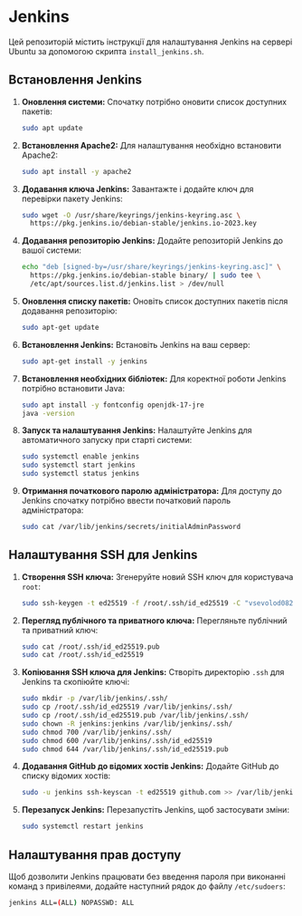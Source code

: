 # Jenkins

Цей репозиторій містить інструкції для налаштування Jenkins на сервері Ubuntu за допомогою скрипта `install_jenkins.sh`.

## Встановлення Jenkins

1. **Оновлення системи:**
   Спочатку потрібно оновити список доступних пакетів:
   ```bash
   sudo apt update
   ```

2. **Встановлення Apache2:**
   Для налаштування необхідно встановити Apache2:
   ```bash
   sudo apt install -y apache2
   ```

3. **Додавання ключа Jenkins:**
   Завантажте і додайте ключ для перевірки пакету Jenkins:
   ```bash
   sudo wget -O /usr/share/keyrings/jenkins-keyring.asc \
     https://pkg.jenkins.io/debian-stable/jenkins.io-2023.key
   ```

4. **Додавання репозиторію Jenkins:**
   Додайте репозиторій Jenkins до вашої системи:
   ```bash
   echo "deb [signed-by=/usr/share/keyrings/jenkins-keyring.asc]" \
     https://pkg.jenkins.io/debian-stable binary/ | sudo tee \
     /etc/apt/sources.list.d/jenkins.list > /dev/null
   ```

5. **Оновлення списку пакетів:**
   Оновіть список доступних пакетів після додавання репозиторію:
   ```bash
   sudo apt-get update
   ```

6. **Встановлення Jenkins:**
   Встановіть Jenkins на ваш сервер:
   ```bash
   sudo apt-get install -y jenkins
   ```

7. **Встановлення необхідних бібліотек:**
   Для коректної роботи Jenkins потрібно встановити Java:
   ```bash
   sudo apt install -y fontconfig openjdk-17-jre
   java -version
   ```

8. **Запуск та налаштування Jenkins:**
   Налаштуйте Jenkins для автоматичного запуску при старті системи:
   ```bash
   sudo systemctl enable jenkins
   sudo systemctl start jenkins
   sudo systemctl status jenkins
   ```

9. **Отримання початкового паролю адміністратора:**
   Для доступу до Jenkins спочатку потрібно ввести початковий пароль адміністратора:
   ```bash
   sudo cat /var/lib/jenkins/secrets/initialAdminPassword
   ```

## Налаштування SSH для Jenkins

1. **Створення SSH ключа:**
   Згенеруйте новий SSH ключ для користувача `root`:
   ```bash
   sudo ssh-keygen -t ed25519 -f /root/.ssh/id_ed25519 -C "vsevolod0823@gmail.com"
   ```

2. **Перегляд публічного та приватного ключа:**
   Перегляньте публічний та приватний ключ:
   ```bash
   sudo cat /root/.ssh/id_ed25519.pub
   sudo cat /root/.ssh/id_ed25519
   ```

3. **Копіювання SSH ключа для Jenkins:**
   Створіть директорію `.ssh` для Jenkins та скопіюйте ключі:
   ```bash
   sudo mkdir -p /var/lib/jenkins/.ssh/
   sudo cp /root/.ssh/id_ed25519 /var/lib/jenkins/.ssh/
   sudo cp /root/.ssh/id_ed25519.pub /var/lib/jenkins/.ssh/
   sudo chown -R jenkins:jenkins /var/lib/jenkins/.ssh/
   sudo chmod 700 /var/lib/jenkins/.ssh/
   sudo chmod 600 /var/lib/jenkins/.ssh/id_ed25519
   sudo chmod 644 /var/lib/jenkins/.ssh/id_ed25519.pub
   ```

4. **Додавання GitHub до відомих хостів Jenkins:**
   Додайте GitHub до списку відомих хостів:
   ```bash
   sudo -u jenkins ssh-keyscan -t ed25519 github.com >> /var/lib/jenkins/.ssh/known_hosts
   ```

5. **Перезапуск Jenkins:**
   Перезапустіть Jenkins, щоб застосувати зміни:
   ```bash
   sudo systemctl restart jenkins
   ```

## Налаштування прав доступу

Щоб дозволити Jenkins працювати без введення пароля при виконанні команд з привілеями, додайте наступний рядок до файлу `/etc/sudoers`:
```bash
jenkins ALL=(ALL) NOPASSWD: ALL
```
